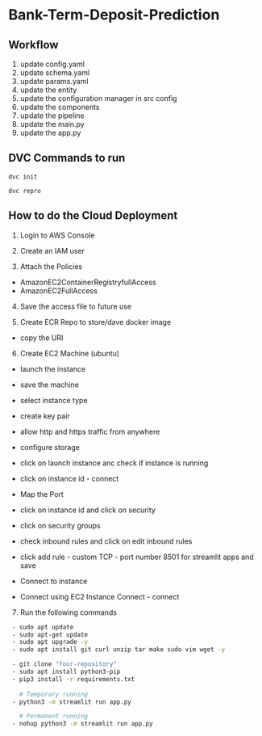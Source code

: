 # Bank-Term-Deposit-Prediction

## Workflow 

1. update config.yaml
2. update schema.yaml
3. update params.yaml
4. update the entity
5. update the configuration manager in src config
6. update the components
7. update the pipeline
8. update the main.py
9. update the app.py


## DVC Commands to run

`dvc init` 

`dvc repro` 


## How to do the Cloud Deployment 

1. Login to AWS Console

2. Create an IAM user

3. Attach the Policies

 - AmazonEC2ContainerRegistryfullAccess
 - AmazonEC2FullAccess

4. Save the access file to future use

5. Create ECR Repo to store/dave docker image
  - copy the URI

6. Create EC2 Machine (ubuntu)

  - launch the instance
  - save the machine
  - select instance type 
  - create key pair
  - allow http and https traffic from anywhere
  - configure storage 
  - click on launch instance anc check if instance is running

  - click on instance id - connect

  - Map the Port 
  - click on instance id and click on security 
  - click on security groups
  - check inbound rules and click on edit inbound rules 
  - click add rule - custom TCP - port number 8501 for streamlit apps and save

  - Connect to instance
  - Connect using EC2 Instance Connect - connect

7. Run the following commands 

```bash
 - sudo apt update
 - sudo apt-get update
 - sudo apt upgrade -y
 - sudo apt install git curl unzip tar make sudo vim wget -y

 - git clone "Your-repository"
 - sudo apt install python3-pip
 - pip3 install -r requirements.txt
   
   # Temporary running
 - python3 -m streamlit run app.py

   # Permanent running
 - nohup python3 -m streamlit run app.py 
```


